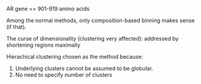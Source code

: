 AR gene == 901-919 amino acids

Among the normal methods, only composition-based binning makes sense (if that).

The curse of dimensionality (clustering very affected): addressed by shortening regions maximally

Hierachical clustering chosen as the method because:

1. Underlying clusters cannot be assumed to be globular.
2. No need to specify number of clusters
